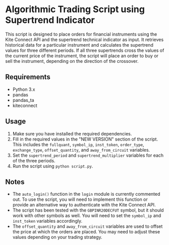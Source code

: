 # Algorithmic Trading Script using Supertrend Indicator

This script is designed to place orders for financial instruments using the Kite Connect API and the supertrend technical indicator as input. It retrieves historical data for a particular instrument and calculates the supertrend values for three different periods. If all three supertrends cross the values of the current price of the instrument, the script will place an order to buy or sell the instrument, depending on the direction of the crossover.

## Requirements

- Python 3.x
- pandas
- pandas_ta
- kiteconnect

## Usage

1. Make sure you have installed the required dependencies.
2. Fill in the required values in the "NEW VERSION" section of the script. This includes the `fullquant`, `symbol_ip`, `inst_token`, `order_type`, `exchange_type`, `offset_quantity`, and `away_from_circuit` variables.
3. Set the `supertrend_period` and `supertrend_multiplier` variables for each of the three periods.
4. Run the script using `python script.py`.

## Notes

- The `auto_login()` function in the `login` module is currently commented out. To use the script, you will need to implement this function or provide an alternative way to authenticate with the Kite Connect API.
- The script has been tested with the `GBPINR20DECFUT` symbol, but it should work with other symbols as well. You will need to set the `symbol_ip` and `inst_token` variables accordingly.
- The `offset_quantity` and `away_from_circuit` variables are used to offset the price at which the orders are placed. You may need to adjust these values depending on your trading strategy.

